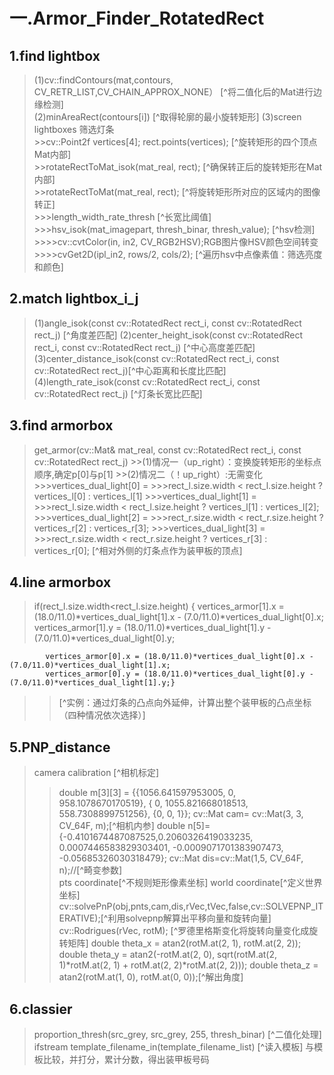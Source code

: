 # 一.Armor_Finder_RotatedRect  

## 1.find lightbox  

 >(1)cv::findContours(mat,contours, CV_RETR_LIST,CV_CHAIN_APPROX_NONE） [^将二值化后的Mat进行边缘检测]  
 >(2)minAreaRect(contours[i])                                           [^取得轮廓的最小旋转矩形]
 >(3)screen lightboxes 筛选灯条  
    >>cv::Point2f vertices[4]; rect.points(vertices);                   [^旋转矩形的四个顶点Mat内部]  
    >>rotateRectToMat_isok(mat_real, rect);                             [^确保转正后的旋转矩形在Mat内部]  
    >>rotateRectToMat(mat_real, rect);                                  [^将旋转矩形所对应的区域内的图像转正]  
      >>>length_width_rate_thresh                                       [^长宽比阈值]  
      >>>hsv_isok(mat_imagepart, thresh_binar, thresh_value);           [^hsv检测]  
        >>>>cv::cvtColor(in, in2, CV_RGB2HSV);RGB图片像HSV颜色空间转变  
        >>>>cvGet2D(ipl_in2, rows/2, cols/2);                           [^遍历hsv中点像素值：筛选亮度和颜色]

## 2.match lightbox_i_j  

 >(1)angle_isok(const cv::RotatedRect rect_i, const cv::RotatedRect rect_j)          [^角度差匹配]
 >(2)center_height_isok(const cv::RotatedRect rect_i, const cv::RotatedRect rect_j)  [^中心高度差匹配]
 >(3)center_distance_isok(const cv::RotatedRect rect_i, const cv::RotatedRect rect_j)[^中心距离和长度比匹配]
 >(4)length_rate_isok(const cv::RotatedRect rect_i, const cv::RotatedRect rect_j)    [^灯条长宽比匹配]  

## 3.find armorbox  

 >get_armor(cv::Mat& mat_real, const cv::RotatedRect rect_i, const cv::RotatedRect rect_j)
     >>(1)情况一（up_right）：变换旋转矩形的坐标点顺序,确定p[0]与p[1]
     >>(2)情况二（！up_right）:无需变化  
      >>>vertices_dual_light[0] =
      >>>rect_l.size.width < rect_l.size.height ? vertices_l[0] : vertices_l[1]
      >>>vertices_dual_light[1] = 
      >>>rect_l.size.width < rect_l.size.height ? vertices_l[1] : vertices_l[2];
      >>>vertices_dual_light[2] = 
      >>>rect_r.size.width < rect_r.size.height ? vertices_r[2] : vertices_r[3];
      >>>vertices_dual_light[3] =
      >>>rect_r.size.width < rect_r.size.height ? vertices_r[3] : vertices_r[0];                   [^相对外侧的灯条点作为装甲板的顶点]

## 4.line armorbox  

 >if(rect_l.size.width<rect_l.size.height)
        {
            vertices_armor[1].x = (18.0/11.0)*vertices_dual_light[1].x - (7.0/11.0)*vertices_dual_light[0].x;
            vertices_armor[1].y = (18.0/11.0)*vertices_dual_light[1].y - (7.0/11.0)*vertices_dual_light[0].y;

            vertices_armor[0].x = (18.0/11.0)*vertices_dual_light[0].x - (7.0/11.0)*vertices_dual_light[1].x;
            vertices_armor[0].y = (18.0/11.0)*vertices_dual_light[0].y - (7.0/11.0)*vertices_dual_light[1].y;} 
  >>[^实例：通过灯条的凸点向外延伸，计算出整个装甲板的凸点坐标（四种情况依次选择）]  

## 5.PNP_distance  

 >camera calibration [^相机标定]
   >>double m[3][3] = {{1056.641597953005, 0, 958.1078670170519}, { 0, 1055.821668018513, 558.7308899751256}, {0, 0, 1}};
   cv::Mat cam= cv::Mat(3, 3, CV_64F, m);[^相机内参]
   >>double n[5]={-0.4101674487087525,0.2060326419033235, 0.0007446583829303401, -0.0009071701383907473, -0.05685326030318479};
   cv::Mat dis=cv::Mat(1,5, CV_64F, n);//[^畸变参数]  
 >pts coordinate[^不规则矩形像素坐标]
 >world coordinate[^定义世界坐标]  
 >cv::solvePnP(obj,pnts,cam,dis,rVec,tVec,false,cv::SOLVEPNP_ITERATIVE);[^利用solvepnp解算出平移向量和旋转向量]  
 >cv::Rodrigues(rVec, rotM); [^罗德里格斯变化将旋转向量变化成旋转矩阵]
 >double theta_x = atan2(rotM.at(2, 1), rotM.at(2, 2));
  double theta_y = atan2(-rotM.at(2, 0),
                   sqrt(rotM.at(2, 1)*rotM.at(2, 1) + rotM.at(2, 2)*rotM.at(2, 2)));
  double theta_z = atan2(rotM.at(1, 0), rotM.at(0, 0));[^解出角度]  

## 6.classier  

>proportion_thresh(src_grey, src_grey, 255, thresh_binar) [^二值化处理]
>ifstream template_filename_in(template_filename_list) [^读入模板]
>与模板比较，并打分，累计分数，得出装甲板号码
